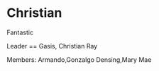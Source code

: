 Christian
======

Fantastic

Leader == Gasis, Christian Ray

Members:
        Armando,Gonzalgo
        Densing,Mary Mae
